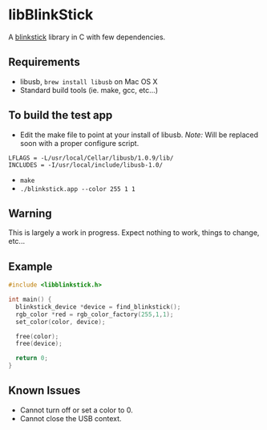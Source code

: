 libBlinkStick
=============

A [blinkstick](http://www.blinkstick.com/) library in C with few dependencies.

## Requirements
- libusb, ```brew install libusb``` on Mac OS X
- Standard build tools (ie. make, gcc, etc...)

## To build the test app 
- Edit the make file to point at your install of libusb. *Note:* Will be replaced soon with a proper configure script.

```
LFLAGS = -L/usr/local/Cellar/libusb/1.0.9/lib/
INCLUDES = -I/usr/local/include/libusb-1.0/
```
- ```make```
- ```./blinkstick.app --color 255 1 1```

## Warning
This is largely a work in progress. Expect nothing to work, things to change, etc...

## Example

```C
#include <libblinkstick.h>

int main() {
  blinkstick_device *device = find_blinkstick();
  rgb_color *red = rgb_color_factory(255,1,1);
  set_color(color, device);

  free(color);
  free(device);

  return 0;
}
```

## Known Issues
- Cannot turn off or set a color to 0.
- Cannot close the USB context.
